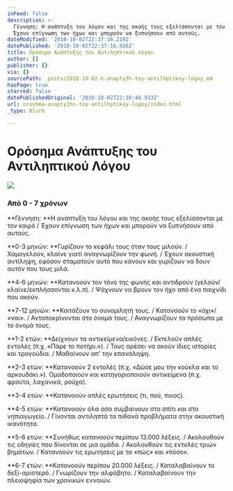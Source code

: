 ```yaml
---
inFeed: false
description: >-
  Γέννηση: Η ανάπτυξη του λόγου και της ακοής τους εξελίσσονται με τον καιρό /
  Έχουν επίγνωση των ήχων και μπορούν να ξυπνήσουν από αυτούς.
dateModified: '2018-10-02T22:37:16.219Z'
datePublished: '2018-10-02T22:37:16.926Z'
title: Ορόσημα Ανάπτυξης του Αντιληπτικού Λόγου
author: []
publisher: {}
via: {}
sourcePath: _posts/2018-10-02-h-anapty3h-toy-antilhptikoy-logoy.md
hasPage: true
starred: false
datePublishedOriginal: '2018-10-02T22:16:48.933Z'
url: oroshma-anapty3hs-toy-antilhptikoy-logoy/index.html
_type: Blurb

---
```

# Ορόσημα Ανάπτυξης του Αντιληπτικού Λόγου
![](https://the-grid-user-content.s3-us-west-2.amazonaws.com/e17445b6-5f67-4276-a030-3f176229efc9.jpg)

### Από 0 - 7 χρόνων

**Γέννηση: **Η ανάπτυξη του λόγου και της ακοής τους εξελίσσονται με τον καιρό / Έχουν επίγνωση των ήχων και μπορούν να ξυπνήσουν από αυτούς.

**0-3 μηνών: **Γυρίζουν το κεφάλι τους όταν τους μιλούν. / Χαμογελούν, κλαίνε γιατί αναγνωρίζουν την φωνή. / Έχουν ακουστική αντίληψη, εφόσον σταματούν αυτό που κάνουν και γυρίζουν να δουν αυτόν που τους μιλά.

**4-6 μηνών: **Κατανοούν τον τόνο της φωνής και αντιδρούν (γελούν/κλαίνε/εκπλήσσονται κ.λ.π). / Ψάχνουν να βρουν τον ήχο από ένα παιχνίδι που ακούν.

**7-12 μηνών: **Κοιτάζουν το συνομιλητή τους. / Κατανοούν το «όχι»/ «ναι». / Ανταποκρίνονται στο όνομά τους. / Αναγνωρίζουν τα πρόσωπα με το όνομά τους.

**1-2 ετών: **Δείχνουν τα αντικείμενα/εικόνες. / Εκτελούν απλές εντολές (π.χ. «Πάρε το ποτήρι.»). / Τους αρέσει να ακούν ίδιες ιστορίες και τραγούδια. / Μαθαίνουν απ' την επανάληψη.

**2-3 ετών: **Κατανοούν 2 εντολές (π.χ. «Δώσε μου την κούκλα και το αρκουδάκι.»). Ομαδοποιούν και κατηγοριοποιούν αντικείμενα (π.χ. φρούτα, λαχανικά, ρούχα).

**3-4 ετών: **Κατανοούν απλές ερωτήσεις (τι, πού, ποιος).

**4-5 ετών: **Κατανοούν όλα όσα συμβαίνουν στο σπίτι και στο νηπιαγωγείο. / Γίνονται αντιληπτά τα πιθανά προβλήματα στην ακουστική ικανότητα.

**5-6 ετών: **Συνήθως κατανοούν περίπου 13.000 λέξεις. / Ακολουθούν τις οδηγίες που δίνονται σε μια ομάδα. / Ακολουθούν τις εντολές τριών βημάτων. / Κατανοούν τις ερωτήσεις με τα «πώς» και «πόσο».

**6-7 ετών: **Κατανοούν περίπου 20.000 λέξεις. / Καταλαβαίνουν το δεξί-αριστερό. / Γνωρίζουν την αλφάβητο. / Καταλαβαίνουν την πλειοψηφία των χρονικών εννοιών.